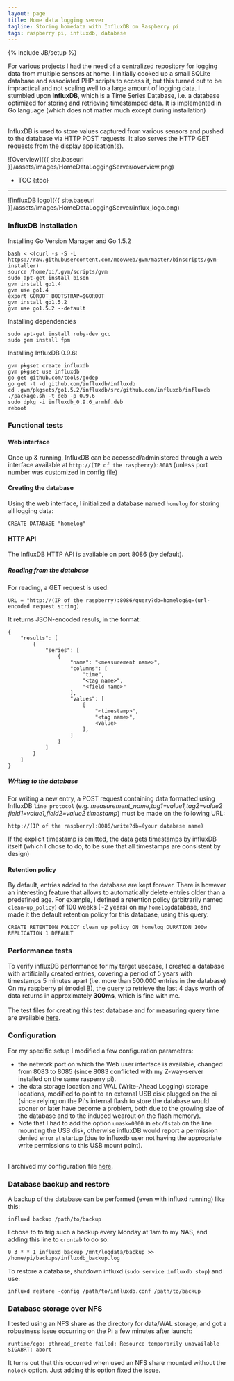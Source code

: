 ```yaml
---
layout: page
title: Home data logging server
tagline: Storing homedata with InfluxDB on Raspberry pi
tags: raspberry pi, influxdb, database
---
```

{% include JB/setup %}

For various projects I had the need of a centralized repository for logging data from multiple sensors at home. I initially cooked up a small SQLite database and associated PHP scripts to access it, but this turned out to be impractical and not scaling well to a large amount of logging data. I stumbled upon **InfluxDB**, which is a Time Series Database, i.e. a database optimized for storing and retrieving timestamped data. It is implemented in Go language (which does not matter much except during installation)<br><br>

InfluxDB is used to store values captured from various sensors and pushed to the database via HTTP POST requests. It also serves the HTTP GET requests from the display application(s).

![Overview]({{ site.baseurl }}/assets/images/HomeDataLoggingServer/overview.png)

* TOC
{:toc}

---

![influxDB logo]({{ site.baseurl }}/assets/images/HomeDataLoggingServer/influx_logo.png)

### InfluxDB installation

Installing Go Version Manager and Go 1.5.2

	bash < <(curl -s -S -L https://raw.githubusercontent.com/moovweb/gvm/master/binscripts/gvm-installer)
	source /home/pi/.gvm/scripts/gvm
	sudo apt-get install bison
	gvm install go1.4
	gvm use go1.4
	export GOROOT_BOOTSTRAP=$GOROOT
	gvm install go1.5.2
	gvm use go1.5.2 --default

Installing dependencies

	sudo apt-get install ruby-dev gcc
	sudo gem install fpm

Installing InfluxDB 0.9.6:

	gvm pkgset create influxdb
	gvm pkgset use influxdb
	go get github.com/tools/godep
	go get -t -d github.com/influxdb/influxdb
	cd .gvm/pkgsets/go1.5.2/influxdb/src/github.com/influxdb/influxdb
	./package.sh -t deb -p 0.9.6
	sudo dpkg -i influxdb_0.9.6_armhf.deb
	reboot

### Functional tests

#### Web interface

Once up & running, InfluxDB can be accessed/administered through a web interface available at `http://(IP of the raspberry):8083`
(unless port number was customized in config file)

#### Creating the database

Using the web interface, I initialized a database named `homelog` for storing all logging data:

	CREATE DATABASE "homelog"

#### HTTP API

The InfluxDB HTTP API is available on port 8086 (by default). 

##### Reading from the database

For reading, a GET request is used: 

<pre><code>URL = "http://(IP of the raspberry):8086/query?db=homelog&q=(url-encoded request string)
</code></pre>

It returns JSON-encoded resuls, in the format:

	{
	    "results": [
	        {
	            "series": [
	                {
	                    "name": "<measurement name>",
	                    "columns": [
	                        "time",
	                        "<tag name>",
	                        "<field name>"
	                    ],
	                    "values": [
	                        [
	                            "<timestamp>",
	                            "<tag name>",
	                            <value>
	                        ],
	                    ]
	                }
	            ]
	        }
	    ]
	}

##### Writing to the database

For writing a new entry, a POST request containing data formatted using InfluxDB `line protocol` (e.g. *measurement_name,tag1=value1,tag2=value2 field1=value1,field2=value2 timestamp*) must be made on the following URL:

<pre><code>http://(IP of the raspberry):8086/write?db=(your database name)
</code></pre>

If the explicit timestamp is omitted, the data gets timestamps by influxDB itself (which I chose to do, to be sure that all timestamps are consistent by design)

#### Retention policy

By default, entries added to the database are kept forever. There is however an interesting feature that allows to automatically delete entries older than a predefined age. For example, I defined a retention policy (arbitrarily named `clean-up_policy`) of 100 weeks (~2 years) on my `homelog`database, and made it the default retention policy for this database, using this query:

	CREATE RETENTION POLICY clean_up_policy ON homelog DURATION 100w REPLICATION 1 DEFAULT

### Performance tests

To verify influxDB performance for my target usecase, I created a database with artificially created entries, covering a period of 5 years with timestamps 5 minutes apart (i.e. more than 500.000 entries in the database)
On my raspberry pi (model B), the query to retrieve the last 4 days worth of data returns in approximately **300ms**, which is fine with me.<br><br>
The test files for creating this test database and for measuring query time are available [here](https://github.com/jheyman/influxdb).

### Configuration

For my specific setup I modified a few configuration parameters:

* the network port on which the Web user interface is available, changed from 8083 to 8085 (since 8083 conflicted with my Z-way-server installed on the same rasperry pi). 
* the data storage location and WAL (Write-Ahead Logging) storage locations, modified to point to an external USB disk plugged on the pi (since relying on the Pi's internal flash to store the database would sooner or later have become a problem, both due to the growing size of the database and to the induced wearout on the flash memory).
* Note that I had to add the option `umask=0000` in `etc/fstab` on the line mounting the USB disk, otherwise influxDB would report a permission denied error at startup (due to influxdb user not having the appropriate write permissions to this USB mount point).<br><br> 

I archived my configuration file [here](https://github.com/jheyman/influxdb/blob/master/influxdb.conf).

### Database backup and restore

A backup of the database can be performed (even with influxd running) like this:

	influxd backup /path/to/backup


I chose to to trig such a backup every Monday at 1am to my NAS, and adding this line to `crontab` to do so:

	0 3 * * 1 influxd backup /mnt/logdata/backup >> /home/pi/backups/influxdb_backup.log

To restore a database, shutdown influxd (`sudo service influxdb stop`) and use:

	influxd restore -config /path/to/influxdb.conf /path/to/backup


### Database storage over NFS

I tested using an NFS share as the directory for data/WAL storage, and got a robustness issue occurring on the Pi a few minutes after launch:

	runtime/cgo: pthread_create failed: Resource temporarily unavailable
	SIGABRT: abort 

It turns out that this occurred when used an NFS share mounted without the `nolock` option. Just adding this option fixed the issue.

